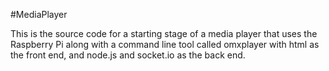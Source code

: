 #MediaPlayer

This is the source code for a starting stage of a media player that uses the Raspberry Pi along with a command line tool called omxplayer with html as the front end, 
and node.js and socket.io as the back end.

